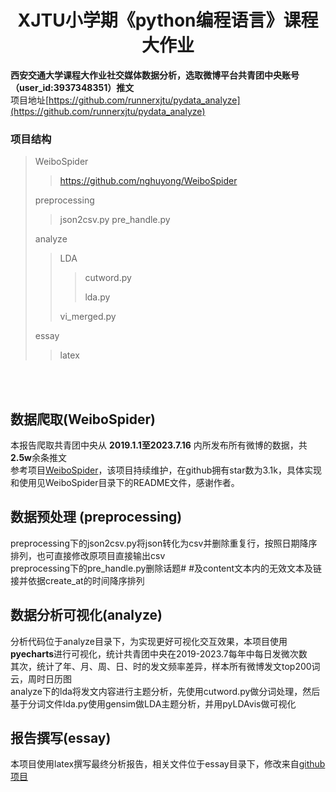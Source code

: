 # <center>XJTU小学期《python编程语言》课程大作业   
**西安交通大学课程大作业社交媒体数据分析，选取微博平台共青团中央账号（user_id:3937348351）推文**   
项目地址[https://github.com/runnerxjtu/pydata_analyze](https://github.com/runnerxjtu/pydata_analyze)
<br>   
   
### 项目结构

>WeiboSpider
>>https://github.com/nghuyong/WeiboSpider
>
>preprocessing
>>
> >json2csv.py
>>pre_handle.py
> 
>analyze
>>LDA
>>> cutword.py
>>>
>>> lda.py
> >
>>vi_merged.py
> 
>essay
> >latex
> 

<br>
<br>

## 数据爬取(WeiboSpider)
本报告爬取共青团中央从 **2019.1.1至2023.7.16** 内所发布所有微博的数据，共**2.5w**余条推文       
参考项目[WeiboSpider](https://github.com/nghuyong/WeiboSpider)，该项目持续维护，在github拥有star数为3.1k，具体实现和使用见WeiboSpider目录下的README文件，感谢作者。

## 数据预处理 (preprocessing)
preprocessing下的json2csv.py将json转化为csv并删除重复行，按照日期降序排列，也可直接修改原项目直接输出csv   
preprocessing下的pre_handle.py删除话题# #及content文本内的无效文本及链接并依据create_at的时间降序排列

## 数据分析可视化(analyze)
分析代码位于analyze目录下，为实现更好可视化交互效果，本项目使用**pyecharts**进行可视化，统计共青团中央在2019-2023.7每年中每日发微次数      
其次，统计了年、月、周、日、时的发文频率差异，样本所有微博发文top200词云，周时日历图   
analyze下的lda将发文内容进行主题分析，先使用cutword.py做分词处理，然后基于分词文件lda.py使用gensim做LDA主题分析，并用pyLDAvis做可视化

## 报告撰写(essay)
本项目使用latex撰写最终分析报告，相关文件位于essay目录下，修改来自[github项目](https://github.com/tsaoyu/WHUT-LaTeX-bachelor)

<br>
<br>

